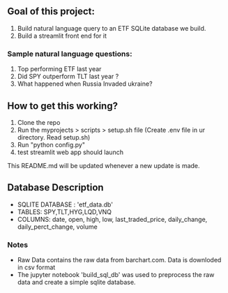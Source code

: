 ## Goal of this project:
1. Build natural language query to an ETF SQLite database we build.
2. Build a streamlit front end for it

### Sample natural language questions:
1. Top performing ETF last year
2. Did SPY outperform TLT last year ?
3. What happened when Russia Invaded ukraine?

## How to get this working?
1. Clone the repo
2. Run the myprojects > scripts > setup.sh file (Create .env file in ur directory. Read setup.sh)
3. Run "python config.py"
4. test streamlit web app should launch

This README.md will be updated whenever a new update is made.

## Database Description
- SQLITE DATABASE : 'etf_data.db'
- TABLES: SPY,TLT,HYG,LQD,VNQ
- COLUMNS: date, open, high, low, last_traded_price, daily_change, daily_perct_change, volume

### Notes
- Raw Data contains the raw data from barchart.com. Data is downloded in csv format
- The jupyter notebook 'build_sql_db' was used to preprocess the raw data and create a simple sqlite database.
